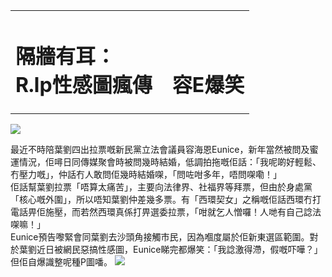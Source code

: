 <table>
<colgroup>
<col width="100%" />
</colgroup>
<tbody>
<tr class="odd">
<td><h1 id="隔牆有耳-r.ip性感圖瘋傳容e爆笑">隔牆有耳：<br />
R.Ip性感圖瘋傳　容E爆笑</h1></td>
</tr>
</tbody>
</table>

[![](http://static.apple.nextmedia.com/adoinfile/Section_Logo/45.gif)](http://hk.apple.nextmedia.com/apple/index/45)

最近不時陪葉劉四出拉票嘅新民黨立法會議員容海恩Eunice，新年當然被問及蜜運情況，佢噚日同傳媒聚會時被問幾時結婚，低調拍拖嘅佢話：「我呢啲好輕鬆、冇壓力嘅」，仲話冇人敢問佢幾時結婚㗎，「問咗咁多年，唔問㗎嘞！」  
佢話幫葉劉拉票「唔算太痛苦」，主要向法律界、社福界等拜票，但由於身處黨「核心嘅外圍」，所以唔知葉劉仲差幾多票。有「西環契女」之稱嘅佢話西環冇打電話畀佢施壓，而若然西環真係打畀選委拉票，「咁就乞人憎囉！人哋有自己諗法㗎嘛！」  
Eunice預告嚟緊會同葉劉去沙頭角接觸市民，因為嗰度屬於佢新東選區範圍。對於葉劉近日被網民惡搞性感圖，Eunice睇完都爆笑：「我諗激得滯，假嘅吓嘩？」但佢自爆識整呢種P圖噃。
![](http://staticlayout.apple.nextmedia.com/web_images/layout/art_end.gif)



